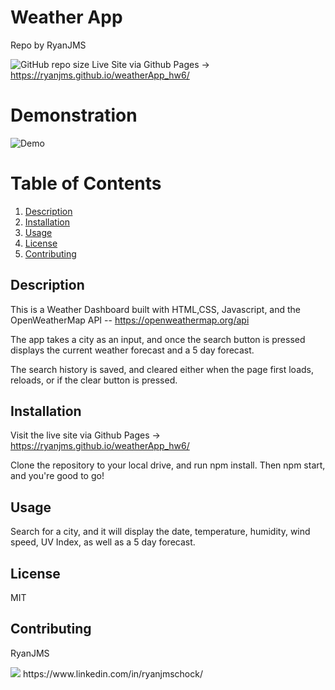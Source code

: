 # Weather App 
  Repo by RyanJMS
  
  ![GitHub repo size](https://img.shields.io/github/repo-size/RyanJMS/weatherApp_hw6)
  Live Site via Github Pages -> https://ryanjms.github.io/weatherApp_hw6/
  
  
# Demonstration

![Demo](/images/demo.gif)

# Table of Contents

1. [Description](#Description)
2. [Installation](#Installation)
3. [Usage](#Usage)
4. [License](#License)
5. [Contributing](#Contributing)

## Description

This is a Weather Dashboard built with HTML,CSS, Javascript, and the OpenWeatherMap API -- https://openweathermap.org/api

The app takes a city as an input, and once the search button is pressed displays the current weather forecast and a 5 day forecast.

The search history is saved, and cleared either when the page first loads, reloads, or if the clear button is pressed.

## Installation

Visit the live site via Github Pages -> https://ryanjms.github.io/weatherApp_hw6/

Clone the repository to your local drive, and run npm install. Then npm start, and you're good to go!

## Usage

Search for a city, and it will display the date, temperature, humidity, wind speed, UV Index, as well as a 5 day forecast.

## License

MIT

## Contributing

RyanJMS


<img src="https://avatars0.githubusercontent.com/u/59546790?v=4">
https://www.linkedin.com/in/ryanjmschock/


